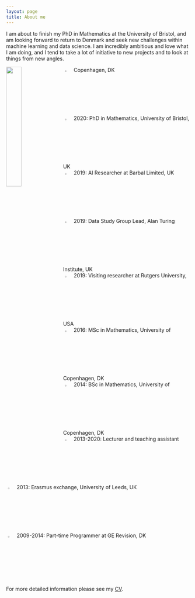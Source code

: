 ```yaml
---
layout: page
title: About me
---
```


I am about to finish my PhD in Mathematics at the University of Bristol, and am looking forward to return to Denmark and seek new challenges within machine learning and data science. I am incredibly ambitious and love what I am doing, and I tend to take a lot of initiative to new projects and to look at things from new angles.

<img align="left" src="{{ site.baseurl }}/img/2mt.jpg" style="width:29%; margin-right:10px">

<img src="{{ site.baseurl }}/img/icon-home.png" style="margin:5px; width:3%"> Copenhagen, DK<br>
<img src="{{ site.baseurl }}/img/icon-student.png" style="margin:5px; width:3%"> 2020: PhD in Mathematics, University of Bristol, UK<br>
<img src="{{ site.baseurl }}/img/icon-data.png" style="margin:5px; width:3%"> 2019: AI Researcher at Barbal Limited, UK<br>
<img src="{{ site.baseurl }}/img/icon-data.png" style="margin:5px; width:3%"> 2019: Data Study Group Lead, Alan Turing Institute, UK<br>
<img src="{{ site.baseurl }}/img/icon-physics.png" style="margin:5px; width:3%"> 2019: Visiting researcher at Rutgers University, USA<br>
<img src="{{ site.baseurl }}/img/icon-student.png" style="margin:5px; width:3%"> 2016: MSc in Mathematics, University of Copenhagen, DK<br>
<img src="{{ site.baseurl }}/img/icon-student.png" style="margin:5px; width:3%"> 2014: BSc in Mathematics, University of Copenhagen, DK<br>
<img src="{{ site.baseurl }}/img/icon-teaching.png" style="margin:5px; width:3%"> 2013-2020: Lecturer and teaching assistant<br>
<img src="{{ site.baseurl }}/img/icon-airplane.png" style="margin:5px; width:3%"> 2013: Erasmus exchange, University of Leeds, UK<br>
<img src="{{ site.baseurl }}/img/icon-briefcase.png" style="margin:5px; width:3%"> 2009-2014: Part-time Programmer at GE Revision, DK<br>

For more detailed information please see my [CV](/img/cv.pdf).
